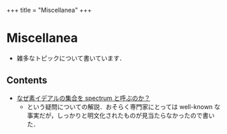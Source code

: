 +++
title = "Miscellanea"
+++
# Miscellanea

- 雑多なトピックについて書いています．

## Contents

- [なぜ素イデアルの集合を spectrum と呼ぶのか？](/Miscellanea/spectrum)
    - という疑問についての解説．おそらく専門家にとっては well-known な事実だが，しっかりと明文化されたものが見当たらなかったので書いた．

